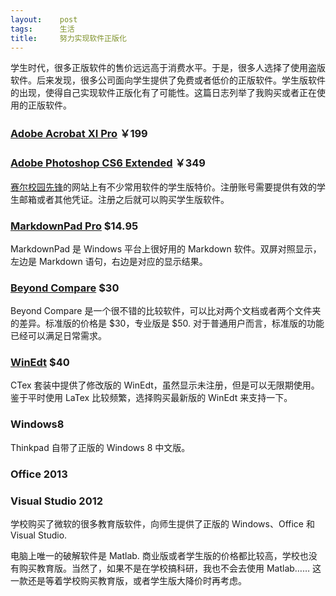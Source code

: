 ```yaml
---
layout:    post
tags:      生活
title:     努力实现软件正版化
---
```


学生时代，很多正版软件的售价远远高于消费水平。于是，很多人选择了使用盗版软件。后来发现，很多公司面向学生提供了免费或者低价的正版软件。学生版软件的出现，使得自己实现软件正版化有了可能性。这篇日志列举了我购买或者正在使用的正版软件。

### [Adobe Acrobat XI Pro][] ￥199

### [Adobe Photoshop CS6 Extended][] ￥349

[赛尔校园先锋][]的网站上有不少常用软件的学生版特价。注册账号需要提供有效的学生邮箱或者其他凭证。注册之后就可以购买学生版软件。

### [MarkdownPad Pro][] $14.95

MarkdownPad 是 Windows 平台上很好用的 Markdown 软件。双屏对照显示，左边是 Markdown 语句，右边是对应的显示结果。

### [Beyond Compare][] $30

Beyond Compare 是一个很不错的比较软件，可以比对两个文档或者两个文件夹的差异。标准版的价格是 $30，专业版是 $50. 对于普通用户而言，标准版的功能已经可以满足日常需求。

### [WinEdt][] $40

CTex 套装中提供了修改版的 WinEdt，虽然显示未注册，但是可以无限期使用。鉴于平时使用 LaTex 比较频繁，选择购买最新版的 WinEdt 来支持一下。 

[Adobe Acrobat XI Pro]: http://item.shop.edu.cn/series?id=88
[Adobe Photoshop CS6 Extended]: http://item.shop.edu.cn/series?id=17
[赛尔校园先锋]: http://shop.edu.cn/
[MarkdownPad Pro]: http://markdownpad.com/
[Beyond Compare]: http://www.scootersoftware.com/index.php
[WinEdt]: http://www.winedt.com/

### Windows8

Thinkpad 自带了正版的 Windows 8 中文版。 

### Office 2013

### Visual Studio 2012

学校购买了微软的很多教育版软件，向师生提供了正版的 Windows、Office 和 Visual Studio.

电脑上唯一的破解软件是 Matlab. 商业版或者学生版的价格都比较高，学校也没有购买教育版。当然了，如果不是在学校搞科研，我也不会去使用 Matlab…… 这一款还是等着学校购买教育版，或者学生版大降价时再考虑。
